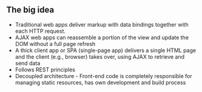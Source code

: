 <h2>The big idea</h2>
<ul>
    <li data-fragment-index="0" class="fragment">
        Traditional web apps deliver markup with data bindings together with each HTTP request.
    </li>
    <li data-fragment-index="1" class="fragment">
        AJAX web apps can reassemble a portion of the view and update the DOM without a full page refresh
    </li>
    <li data-fragment-index="2" class="fragment">
        A thick client app or SPA (single-page app) delivers a single HTML page and the client (e.g., browser) takes over, using AJAX to retrieve and send data
    </li>
    <li data-fragment-index="3" class="fragment">
        Follows REST principles
    </li>
    <li data-fragment-index="4" class="fragment">
        Decoupled architecture - Front-end code is completely responsible for managing static resources, has own development and build process
    </li>
</ul>